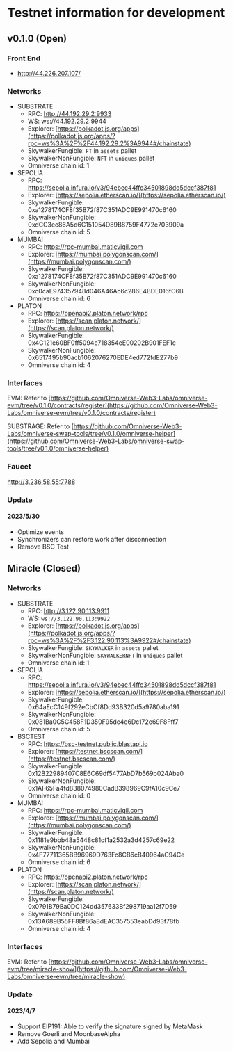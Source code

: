 # Testnet information for development

## **v0.1.0** (Open)

### Front End

- http://44.226.207.107/

### Networks

- SUBSTRATE
    - RPC: http://44.192.29.2:9933
    - WS: ws://44.192.29.2:9944
    - Explorer: [https://polkadot.js.org/apps](https://polkadot.js.org/apps/?rpc=ws%3A%2F%2F44.192.29.2%3A9944#/chainstate)
    - SkywalkerFungible: `FT` in `assets` pallet
    - SkywalkerNonFungible: `NFT` in `uniques` pallet
    - Omniverse chain id: 1
- SEPOLIA
    - RPC: https://sepolia.infura.io/v3/94ebec44ffc34501898dd5dccf387f81
    - Explorer: [https://sepolia.etherscan.io/](https://sepolia.etherscan.io/)
    - SkywalkerFungible: 0xa1278174CF8f35B72f87C351ADC9E991470c6160
    - SkywalkerNonFungible: 0xdCC3ec86A5d6C151054D89B8759F4772e703909a
    - Omniverse chain id: 5
- MUMBAI
    - RPC: https://rpc-mumbai.maticvigil.com
    - Explorer: [https://mumbai.polygonscan.com/](https://mumbai.polygonscan.com/)
    - SkywalkerFungible: 0xa1278174CF8f35B72f87C351ADC9E991470c6160
    - SkywalkerNonFungible: 0xc0caE974357948d046A46Ac6c286E4BDE016fC6B
    - Omniverse chain id: 6
- PLATON
    - RPC: https://openapi2.platon.network/rpc
    - Explorer: [https://scan.platon.network/](https://scan.platon.network/)
    - SkywalkerFungible: 0x4C121e60BF0ff5094e718354eE00202B901FEF1e
    - SkywalkerNonFungible: 0x6517495b90acb1062076270EDE4ed772fdE277b9
    - Omniverse chain id: 4

### Interfaces

EVM: Refer to [https://github.com/Omniverse-Web3-Labs/omniverse-evm/tree/v0.1.0/contracts/register](https://github.com/Omniverse-Web3-Labs/omniverse-evm/tree/v0.1.0/contracts/register)

SUBSTRAGE: Refer to [https://github.com/Omniverse-Web3-Labs/omniverse-swap-tools/tree/v0.1.0/omniverse-helper](https://github.com/Omniverse-Web3-Labs/omniverse-swap-tools/tree/v0.1.0/omniverse-helper)

### Faucet

http://3.236.58.55:7788

### Update

#### 2023/5/30

- Optimize events
- Synchronizers can restore work after disconnection
- Remove BSC Test

## **Miracle**  (Closed)

### Networks

- SUBSTRATE
    - RPC: http://3.122.90.113:9911
    - WS: `ws://3.122.90.113:9922`
    - Explorer: [https://polkadot.js.org/apps](https://polkadot.js.org/apps/?rpc=ws%3A%2F%2F3.122.90.113%3A9922#/chainstate)
    - SkywalkerFungible: `SKYWALKER` in `assets` pallet
    - SkywalkerNonFungible: `SKYWALKERNFT` in `uniques` pallet
    - Omniverse chain id: 1
- SEPOLIA
    - RPC: https://sepolia.infura.io/v3/94ebec44ffc34501898dd5dccf387f81
    - Explorer: [https://sepolia.etherscan.io/](https://sepolia.etherscan.io/)
    - SkywalkerFungible: 0x64aEcC149f292eCbCf8Dd93B320d5a9780aba191
    - SkywalkerNonFungible: 0x081Ba0C5C458F1D350F95dc4e6Dc172e69F8Fff7
    - Omniverse chain id: 5
- BSCTEST
    - RPC: https://bsc-testnet.public.blastapi.io
    - Explorer: [https://testnet.bscscan.com/](https://testnet.bscscan.com/)
    - SkywalkerFungible: 0x12B22989407C8E6C69df5477AbD7b569b024Aba0
    - SkywalkerNonFungible: 0x1AF65Fa4fd838074980CadB398969C9fA10c9Ce7
    - Omniverse chain id: 0
- MUMBAI
    - RPC: https://rpc-mumbai.maticvigil.com
    - Explorer: [https://mumbai.polygonscan.com/](https://mumbai.polygonscan.com/)
    - SkywalkerFungible: 0x1181e9bbb48a5448c81cf1a2532a3d4257c69e22
    - SkywalkerNonFungible: 0x4F77711365BB96969D763Fc8CB6cB40964aC94Ce
    - Omniverse chain id: 6
- PLATON
    - RPC: https://openapi2.platon.network/rpc
    - Explorer: [https://scan.platon.network/](https://scan.platon.network/)
    - SkywalkerFungible: 0x0791B79Ba0DC124dd357633Bf298719aa12f7D59
    - SkywalkerNonFungible: 0x13A689B55FF8Bf86a8dEAC357553eabDd93f78fb
    - Omniverse chain id: 4

### Interfaces

EVM: Refer to [https://github.com/Omniverse-Web3-Labs/omniverse-evm/tree/miracle-show](https://github.com/Omniverse-Web3-Labs/omniverse-evm/tree/miracle-show)

### Update

#### 2023/4/7

- Support EIP191: Able to verify the signature signed by MetaMask
- Remove Goerli and MoonbaseAlpha
- Add Sepolia and Mumbai
